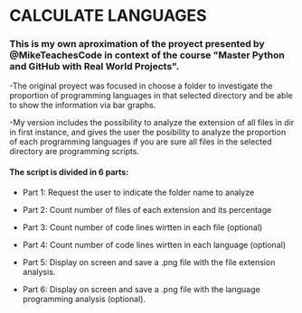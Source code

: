 # CALCULATE LANGUAGES

### This is my own aproximation of the proyect presented by @MikeTeachesCode in context of the course "Master Python and GitHub with Real World Projects".

-The original proyect was focused in choose a folder to investigate the proportion of programming languages in that selected directory and be able to show
the information via bar graphs.

-My version includes the possibility to analyze the extension of all files in dir in first instance, and gives the user the posibility to analyze the proportion of each programming languages if you are sure all files in the selected directory are programming scripts.

#### The script is divided in 6 parts:

- Part 1: Request the user to indicate the folder name to analyze

- Part 2: Count number of files of each extension and its percentage

- Part 3: Count number of code lines wirtten in each file (optional)

- Part 4: Count number of code lines wirtten in each language (optional)

- Part 5: Display on screen and save a .png file with the file extension analysis.

- Part 6: Display on screen and save a .png file with the language programming analysis (optional).

